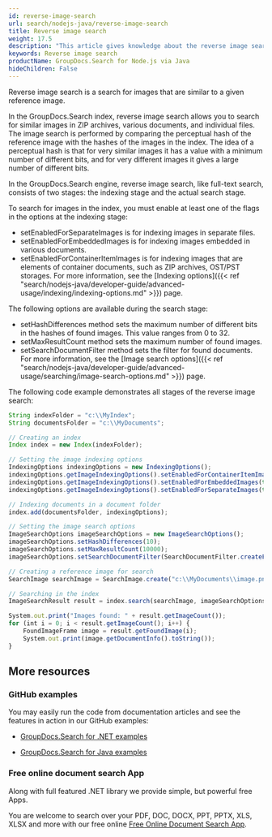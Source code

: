 ```yaml
---
id: reverse-image-search
url: search/nodejs-java/reverse-image-search
title: Reverse image search
weight: 17.5
description: "This article gives knowledge about the reverse image search, which makes it possible to search for similar images in ZIP archives, various documents, and individual files."
keywords: Reverse image search
productName: GroupDocs.Search for Node.js via Java
hideChildren: False
---
```

Reverse image search is a search for images that are similar to a given reference image.

In the GroupDocs.Search index, reverse image search allows you to search for similar images in ZIP archives, various documents, and individual files.
The image search is performed by comparing the perceptual hash of the reference image with the hashes of the images in the index. The idea of ​​a perceptual hash is that for very similar images it has a value with a minimum number of different bits, and for very different images it gives a large number of different bits.

In the GroupDocs.Search engine, reverse image search, like full-text search, consists of two stages: the indexing stage and the actual search stage.

To search for images in the index, you must enable at least one of the flags in the options at the indexing stage:
* setEnabledForSeparateImages is for indexing images in separate files.
* setEnabledForEmbeddedImages is for indexing images embedded in various documents.
* setEnabledForContainerItemImages is for indexing images that are elements of container documents, such as ZIP archives, OST/PST storages.
For more information, see the [Indexing options]({{< ref "search/nodejs-java/developer-guide/advanced-usage/indexing/indexing-options.md" >}}) page.

The following options are available during the search stage:
* setHashDifferences method sets the maximum number of different bits in the hashes of found images. This value ranges from 0 to 32.
* setMaxResultCount method sets the maximum number of found images.
* setSearchDocumentFilter method sets the filter for found documents.
For more information, see the [Image search options]({{< ref "search/nodejs-java/developer-guide/advanced-usage/searching/image-search-options.md" >}}) page.

The following code example demonstrates all stages of the reverse image search:

```javascript
String indexFolder = "c:\\MyIndex";
String documentsFolder = "c:\\MyDocuments";

// Creating an index
Index index = new Index(indexFolder);

// Setting the image indexing options
IndexingOptions indexingOptions = new IndexingOptions();
indexingOptions.getImageIndexingOptions().setEnabledForContainerItemImages(true);
indexingOptions.getImageIndexingOptions().setEnabledForEmbeddedImages(true);
indexingOptions.getImageIndexingOptions().setEnabledForSeparateImages(true);

// Indexing documents in a document folder
index.add(documentsFolder, indexingOptions);

// Setting the image search options
ImageSearchOptions imageSearchOptions = new ImageSearchOptions();
imageSearchOptions.setHashDifferences(10);
imageSearchOptions.setMaxResultCount(10000);
imageSearchOptions.setSearchDocumentFilter(SearchDocumentFilter.createFileExtension(".zip", ".png", ".jpg"));

// Creating a reference image for search
SearchImage searchImage = SearchImage.create("c:\\MyDocuments\\image.png");

// Searching in the index
ImageSearchResult result = index.search(searchImage, imageSearchOptions);

System.out.print("Images found: " + result.getImageCount());
for (int i = 0; i < result.getImageCount(); i++) {
    FoundImageFrame image = result.getFoundImage(i);
    System.out.print(image.getDocumentInfo().toString());
}
```

## More resources

### GitHub examples

You may easily run the code from documentation articles and see the features in action in our GitHub examples:

*   [GroupDocs.Search for .NET examples](https://github.com/groupdocs-search/GroupDocs.Search-for-.NET)
    
*   [GroupDocs.Search for Java examples](https://github.com/groupdocs-search/GroupDocs.Search-for-Java)
    

### Free online document search App

Along with full featured .NET library we provide simple, but powerful free Apps.

You are welcome to search over your PDF, DOC, DOCX, PPT, PPTX, XLS, XLSX and more with our free online [Free Online Document Search App](https://products.groupdocs.app/search).
